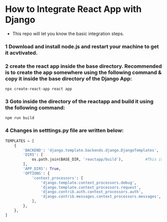 # How to Integrate React App with Django
- This repo will let you know the basic integration steps.

### 1 Download and install node.js and restart your machine to get it acvtivated.

### 2 create the react app inside the base directory. Recommended is to create the app somewhere using the following command & copy it inside the base directory of the Django App:
```command
npx create-react-app react app
```
### 3 Goto inside the directory of the reactapp and build it using the following command:
```command
npm run build
```
### 4 Changes in setttings.py file are written below:

```python
TEMPLATES = [
    {
        'BACKEND': 'django.template.backends.django.DjangoTemplates',
        'DIRS': [
            os.path.join(BASE_DIR, 'reactapp/build'),          #This is the templates directory
        ],
        'APP_DIRS': True,
        'OPTIONS': {
            'context_processors': [
                'django.template.context_processors.debug',
                'django.template.context_processors.request',
                'django.contrib.auth.context_processors.auth',
                'django.contrib.messages.context_processors.messages',
            ],
        },
    },
]

```
